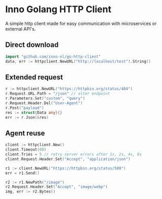# Inno Golang HTTP Client

A simple http client made for easy communication with microservices or external API's.

## Direct download

```go
import "github.com/inno-nl/go-http-client"
data, err := httpclient.NewURL("http://localhost/test").String()
```

## Extended request

```go
r := httpclient.NewURL("https://httpbin.org/status/404")
r.Request.URL.Path = "/json" // alter endpoint
r.Parameters.Set("custom", "query")
r.Request.Header.Del("User-Agent")
r.Post("payload")
res := struct{Data any}{}
err := r.Json(&res)
```

## Agent reuse

```go
client := httpclient.New()
client.Timeout(60)
client.Tries = 5 // retry server errors after 1s, 2s, 4s, 8s
client.Request.Header.Set("Accept", "application/json")

r1 := client.NewURL("https://httpbin.org/status/500")
err = r1.Send()

r2 := r1.NewPath("/image")
r2.Request.Header.Set("Accept", "image/webp")
img, err := r2.Bytes()
```
